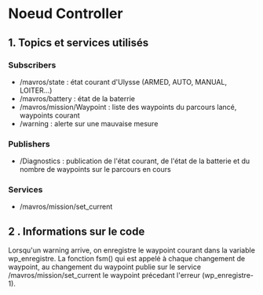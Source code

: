 # Noeud Controller

## 1. Topics et services utilisés

### Subscribers
* /mavros/state : état courant d'Ulysse (ARMED, AUTO, MANUAL, LOITER...)
* /mavros/battery : état de la baterrie
* /mavros/mission/Waypoint : liste des waypoints du parcours lancé, waypoints courant
* /warning : alerte sur une mauvaise mesure

### Publishers
* /Diagnostics : publication de l'état courant, de l'état de la batterie et du nombre de waypoints sur le parcours en cours

### Services
* /mavros/mission/set_current

## 2 . Informations sur le code

Lorsqu'un warning arrive, on enregistre le waypoint courant dans la variable wp_enregistre. La fonction fsm() qui est appelé à chaque changement de waypoint, au changement du waypoint publie sur le service /mavros/mission/set_current le waypoint précedant l'erreur (wp_enregistre-1).

